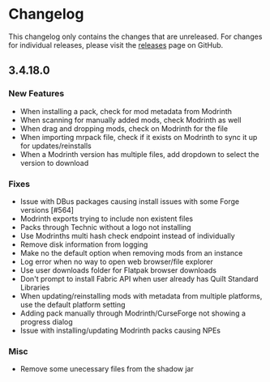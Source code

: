 # Changelog

This changelog only contains the changes that are unreleased. For changes for individual releases, please visit the
[releases](https://github.com/ATLauncher/ATLauncher/releases) page on GitHub.

## 3.4.18.0

### New Features
- When installing a pack, check for mod metadata from Modrinth
- When scanning for manually added mods, check Modrinth as well
- When drag and dropping mods, check on Modrinth for the file
- When importing mrpack file, check if it exists on Modrinth to sync it up for updates/reinstalls
- When a Modrinth version has multiple files, add dropdown to select the version to download

### Fixes
- Issue with DBus packages causing install issues with some Forge versions [#564]
- Modrinth exports trying to include non existent files
- Packs through Technic without a logo not installing
- Use Modrinths multi hash check endpoint instead of individually
- Remove disk information from logging
- Make no the default option when removing mods from an instance
- Log error when no way to open web browser/file explorer
- Use user downloads folder for Flatpak browser downloads
- Don't prompt to install Fabric API when user already has Quilt Standard Libraries
- When updating/reinstalling mods with metadata from multiple platforms, use the default platform setting
- Adding pack manually through Modrinth/CurseForge not showing a progress dialog
- Issue with installing/updating Modrinth packs causing NPEs

### Misc
- Remove some unecessary files from the shadow jar
